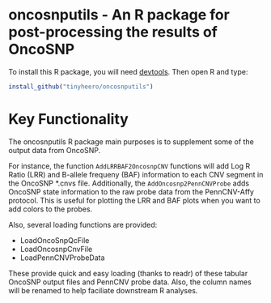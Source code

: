 # oncosnputils - An R package for post-processing the results of OncoSNP

To install this R package, you will need [devtools](http://cran.r-project.org/web/packages/devtools/index.html). Then open R and type:

```r
install_github("tinyheero/oncosnputils")
```

# Key Functionality

The oncosnputils R package main purposes is to supplement some of the output data from OncoSNP. 

For instance, the function `AddLRRBAF2OncosnpCNV` functions will add Log R Ratio (LRR) and B-allele frequeny (BAF) information to each CNV segment in the OncoSNP \*.cnvs file. Additionally, the `AddOncosnp2PennCNVProbe` adds OncoSNP state information to the raw probe data from the PennCNV-Affy protocol. This is useful for plotting the LRR and BAF plots when you want to add colors to the probes.

Also, several loading functions are provided:

* LoadOncoSnpQcFile
* LoadOncosnpCnvFile
* LoadPennCNVProbeData

These provide quick and easy loading (thanks to readr) of these tabular OncoSNP output files and PennCNV probe data. Also, the column names will be renamed to help faciliate downstream R analyses.
